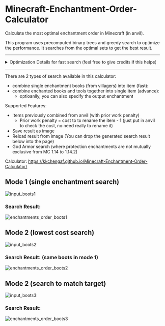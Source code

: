 # Minecraft-Enchantment-Order-Calculator
Calculate the most optimal enchantment order in Minecraft (in anvil).

This program uses precomputed binary trees and greedy search to optimize the performance.
It searches from the optimal sets to get the best result.

---
<details>
  <summary> Optimization Details for fast search (feel free to give credits if this helps) </summary>
  
  ## Background
  1. The whole process of combining books to an item can be viewed as a full binary tree: 
     * the root is the final output
     * the leaves are the inputs
     * the intermediate nodes are the intermediate outputs from anvil
     * each node stores 3 values:
       * enchantment cost: the sum of cost multiplier of the enchantments of this item
       * anvil cost: the prior work penalty of this item
       * total cost: the cost to combine this item
  
  2. For each intermediate node, we "combine" the right child to the left child, the same as combining in anvil. 
  3. **The order of child nodes matters because the combining mechanism ignores the enchantment cost of the left child.**
     * In other words, **only the enchantment cost in right child** will be used to calculate the cost. (VERY IMPORTANT)
  4. The anvil cost of intermediate node, is the distance to the deepest descendant. For Leaves, the cost is zero. 
     * Anvil cost can be computed without knowing the inputs enchants. **Anvil cost is associated to the tree structure**.
  
  ## Problem
  * Given a set of leaf nodes, our goal is to construct an optimal binary tree, so that the whole process results in lowest total cost in root.
  * As we do a post order traversal through the tree, we can get the cost of combining in each step (each combine in anvil).
  
  ## Intuitive Approach
  * The most straight forward approach is to build all the trees, then permutate all the inputs mapped to the leaves. But this will take a very long time.
    * For instance, lets assume we have a boot and 7 books. 
    * There are 429 distinct full trees in total, and for each tree, there are 7! permutations. 
    * This results in **2.16 million combinations**. It would be better to remove some of the trees from the computation. 
  
  ## Optimization
  1. For every intermediate node, we know that only the right child's enchantment will be used to calculate the intermediate combining cost. 
     * **For each input item on the right, it contributes its enchantment cost to its intermediate output.**
     * **For all intermediate outputs on the right, it contributes its enchantment cost to its next intermediate output/final output.**
     * This means, if we arrange the items with less enchantment cost to right and the one with higher cost to left, the total enchantment cost will be lower. 
     * The reason is that the **lower cost item occupy the leaves with the most number of "contribution", while the higher cost item occupy the leaves with least number of "contribution"**.

  2. Next step, we can calculate the amount of contributions of the leaves for all the trees, and filter out some of the trees. 
     * The filter is simple. We only want those trees with minimal "contribution" of all leaves. This makes the nodes lie on the left side.
     * Note that we also need to consider the anvil cost. Different tree structures yields different anvil costs, we keep all optimal trees for all different anvil costs.
     * This steps reduces great amount of trees. For trees with 8 leaf nodes, there are only 22 trees remains (with 8 distinct anvil costs). 

  3. Now we have a list of contributions for all trees, we need to match the enchantment costs (inputs') to the "contributions" (leaves). 
**We want to match the high enchantment cost to less contributions, and low cost to more contributions.** 
     * We can get the total cost of enchantment instantly after **sorting on both lists**. multiply each item on both sorted lists and its done.
     * After the optimization, we only need to consider **22 combinations**, and the sorting of 8 inputs' enchantment costs! 
</details>

---
There are 2 types of search available in this calculator:
- combine single enchantment books (from villagers) into item (fast):
- combine enchanted books and tools together into single item (advance):
  - optioanlly, you can also specify the output enchantment

Supported Features:
- Items previously combined from anvil (with prior work penalty)
  - Prior work penalty = cost to to rename the item - 1 (just put in anvil to check the cost, no need really to rename it)
- Save result as image 
- Reload result from image (You can drop the generated search result below into the page)
- God Armor search (where protection enchantments are not mutually exclusive from MC 1.14 to 1.14.2)


Calculator: https://kkchengaf.github.io/Minecraft-Enchantment-Order-Calculator/

## Mode 1 (single enchantment search)
![input_boots1](https://user-images.githubusercontent.com/55171652/171546996-b56b6cbb-7823-4d75-9acf-46ba0c949a2b.PNG)

### Search Result:
![enchantments_order_boots1](https://user-images.githubusercontent.com/55171652/171384057-4b974142-e1b3-4e10-aa76-fa217a24e492.png)



## Mode 2 (lowest cost search)
![input_boots2](https://user-images.githubusercontent.com/55171652/171547008-ef0c2ee9-9a3a-45ae-bb86-5868acc92515.png)

### Search Result: (same boots in mode 1)
![enchantments_order_boots2](https://user-images.githubusercontent.com/55171652/171384070-50b21551-9f24-4130-8702-e60ffe5137d8.png)




## Mode 2 (search to match target)
![input_boots3](https://user-images.githubusercontent.com/55171652/171547016-f7db6396-3acb-40d4-a75e-7dad835d38f4.png)

### Search Result:
![enchantments_order_boots3](https://user-images.githubusercontent.com/55171652/171384086-8d1c31ab-0ab4-4c32-9f24-ba22abdee885.png)

